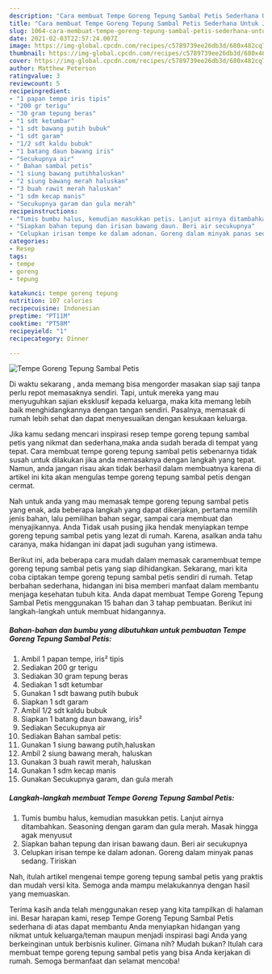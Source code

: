 ```yaml
---
description: "Cara membuat Tempe Goreng Tepung Sambal Petis Sederhana Untuk Jualan"
title: "Cara membuat Tempe Goreng Tepung Sambal Petis Sederhana Untuk Jualan"
slug: 1064-cara-membuat-tempe-goreng-tepung-sambal-petis-sederhana-untuk-jualan
date: 2021-02-03T22:57:24.007Z
image: https://img-global.cpcdn.com/recipes/c5789739ee26db3d/680x482cq70/tempe-goreng-tepung-sambal-petis-foto-resep-utama.jpg
thumbnail: https://img-global.cpcdn.com/recipes/c5789739ee26db3d/680x482cq70/tempe-goreng-tepung-sambal-petis-foto-resep-utama.jpg
cover: https://img-global.cpcdn.com/recipes/c5789739ee26db3d/680x482cq70/tempe-goreng-tepung-sambal-petis-foto-resep-utama.jpg
author: Matthew Peterson
ratingvalue: 3
reviewcount: 5
recipeingredient:
- "1 papan tempe iris tipis"
- "200 gr terigu"
- "30 gram tepung beras"
- "1 sdt ketumbar"
- "1 sdt bawang putih bubuk"
- "1 sdt garam"
- "1/2 sdt kaldu bubuk"
- "1 batang daun bawang iris"
- "Secukupnya air"
- " Bahan sambal petis"
- "1 siung bawang putihhaluskan"
- "2 siung bawang merah haluskan"
- "3 buah rawit merah haluskan"
- "1 sdm kecap manis"
- "Secukupnya garam dan gula merah"
recipeinstructions:
- "Tumis bumbu halus, kemudian masukkan petis. Lanjut airnya ditambahkan. Seasoning dengan garam dan gula merah. Masak hingga agak menyusut"
- "Siapkan bahan tepung dan irisan bawang daun. Beri air secukupnya"
- "Celupkan irisan tempe ke dalam adonan. Goreng dalam minyak panas sedang. Tiriskan"
categories:
- Resep
tags:
- tempe
- goreng
- tepung

katakunci: tempe goreng tepung 
nutrition: 107 calories
recipecuisine: Indonesian
preptime: "PT11M"
cooktime: "PT58M"
recipeyield: "1"
recipecategory: Dinner

---
```



![Tempe Goreng Tepung Sambal Petis](https://img-global.cpcdn.com/recipes/c5789739ee26db3d/680x482cq70/tempe-goreng-tepung-sambal-petis-foto-resep-utama.jpg)

Di waktu  sekarang , anda memang bisa mengorder masakan siap saji tanpa perlu repot memasaknya sendiri. Tapi, untuk mereka yang mau menyuguhkan sajian eksklusif kepada keluarga, maka kita memang lebih baik menghidangkannya dengan tangan sendiri. Pasalnya, memasak di rumah lebih sehat dan dapat menyesuaikan dengan kesukaan keluarga.

Jika kamu sedang mencari inspirasi resep tempe goreng tepung sambal petis yang nikmat dan sederhana,maka anda sudah berada di tempat yang tepat. Cara membuat tempe goreng tepung sambal petis  sebenarnya tidak susah untuk dilakukan jika anda memasaknya dengan langkah yang tepat. Namun, anda jangan risau akan tidak berhasil dalam membuatnya 
karena di artikel ini kita akan mengulas tempe goreng tepung sambal petis dengan cermat.  



Nah untuk anda yang mau memasak tempe goreng tepung sambal petis yang enak, ada beberapa langkah yang dapat dikerjakan, pertama memilih jenis bahan, lalu pemilihan bahan segar, sampai cara membuat dan menyajikannya. Anda Tidak usah pusing jika hendak menyiapkan tempe goreng tepung sambal petis yang lezat di rumah. Karena, asalkan anda  tahu caranya, maka hidangan ini dapat jadi suguhan yang istimewa.

Berikut ini, ada beberapa cara mudah dalam memasak caramembuat tempe goreng tepung sambal petis yang siap dihidangkan. Sekarang, mari kita coba ciptakan tempe goreng tepung sambal petis sendiri di rumah. Tetap berbahan sederhana, hidangan ini bisa memberi manfaat dalam membantu menjaga kesehatan tubuh kita. Anda dapat membuat Tempe Goreng Tepung Sambal Petis menggunakan 15 bahan dan 3 tahap pembuatan. Berikut ini langkah-langkah untuk membuat hidangannya.

<!--inarticleads1-->

##### Bahan-bahan dan bumbu yang dibutuhkan untuk pembuatan Tempe Goreng Tepung Sambal Petis:

1. Ambil 1 papan tempe, iris² tipis
1. Sediakan 200 gr terigu
1. Sediakan 30 gram tepung beras
1. Sediakan 1 sdt ketumbar
1. Gunakan 1 sdt bawang putih bubuk
1. Siapkan 1 sdt garam
1. Ambil 1/2 sdt kaldu bubuk
1. Siapkan 1 batang daun bawang, iris²
1. Sediakan Secukupnya air
1. Sediakan  Bahan sambal petis:
1. Gunakan 1 siung bawang putih,haluskan
1. Ambil 2 siung bawang merah, haluskan
1. Gunakan 3 buah rawit merah, haluskan
1. Gunakan 1 sdm kecap manis
1. Gunakan Secukupnya garam, dan gula merah




<!--inarticleads2-->

##### Langkah-langkah membuat Tempe Goreng Tepung Sambal Petis:

1. Tumis bumbu halus, kemudian masukkan petis. Lanjut airnya ditambahkan. Seasoning dengan garam dan gula merah. Masak hingga agak menyusut
1. Siapkan bahan tepung dan irisan bawang daun. Beri air secukupnya
1. Celupkan irisan tempe ke dalam adonan. Goreng dalam minyak panas sedang. Tiriskan




Nah, itulah artikel mengenai  tempe goreng tepung sambal petis  yang praktis dan mudah versi kita. Semoga anda mampu melakukannya dengan hasil yang memuaskan. 

Terima kasih anda telah menggunakan resep yang kita tampilkan di halaman ini. Besar harapan kami, resep  Tempe Goreng Tepung Sambal Petis sederhana di atas dapat membantu Anda menyiapkan hidangan yang nikmat untuk keluarga/teman maupun menjadi inspirasi bagi Anda yang berkeinginan untuk berbisnis kuliner. Gimana nih? Mudah bukan? Itulah cara membuat tempe goreng tepung sambal petis yang bisa Anda kerjakan di rumah. Semoga bermanfaat dan selamat mencoba!

